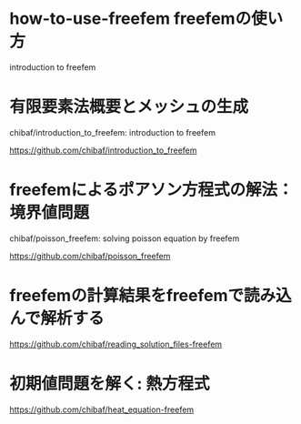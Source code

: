 # how-to-use-freefem freefemの使い方

introduction to freefem

# 有限要素法概要とメッシュの生成

chibaf/introduction_to_freefem: introduction to freefem

https://github.com/chibaf/introduction_to_freefem

# freefemによるポアソン方程式の解法：境界値問題

chibaf/poisson_freefem: solving poisson equation by freefem

https://github.com/chibaf/poisson_freefem

# freefemの計算結果をfreefemで読み込んで解析する

https://github.com/chibaf/reading_solution_files-freefem

# 初期値問題を解く: 熱方程式

https://github.com/chibaf/heat_equation-freefem
